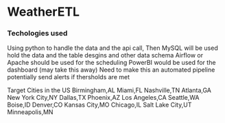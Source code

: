 # WeatherETL

### Techologies used
Using python to handle the data and the api call, 
Then MySQL will be used hold the data and the table desgins and other data schema 
Airflow or Apache should be used for the scheduling 
PowerBI would be used for the dashboard (may take this away)
Need to make this an automated pipeline
potentially send alerts if thersholds are met 

Target Cities in the US
Birmingham,AL
Miami,FL
Nashville,TN
Atlanta,GA
New York City,NY
Dallas,TX
Phoenix,AZ
Los Angeles,CA
Seattle,WA
Boise,ID
Denver,CO
Kansas City,MO
Chicago,IL
Salt Lake City,UT
Minneapolis,MN